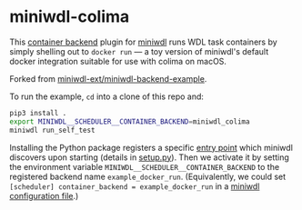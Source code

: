# miniwdl-colima

This [container backend](https://miniwdl.readthedocs.io/en/latest/runner_backends.html) plugin for [miniwdl](https://github.com/chanzuckerberg/miniwdl) runs WDL task containers by simply shelling out to `docker run` &mdash; a toy version of miniwdl's default docker integration suitable for use with colima on macOS.

Forked from [miniwdl-ext/miniwdl-backend-example](https://github.com/miniwdl-ext/miniwdl-backend-example).

To run the example, `cd` into a clone of this repo and:

```bash
pip3 install .
export MINIWDL__SCHEDULER__CONTAINER_BACKEND=miniwdl_colima
miniwdl run_self_test
```

Installing the Python package registers a specific [entry point](https://packaging.python.org/en/latest/specifications/entry-points/) which miniwdl discovers upon starting (details in [setup.py](https://github.com/miniwdl-ext/miniwdl-backend-example/blob/main/setup.py)). Then we activate it by setting the environment variable `MINIWDL__SCHEDULER__CONTAINER_BACKEND` to the registered backend name `example_docker_run`. (Equivalently, we could set `[scheduler] container_backend = example_docker_run` in a [miniwdl configuration file](https://miniwdl.readthedocs.io/en/latest/runner_reference.html#configuration).)